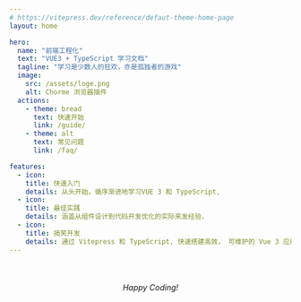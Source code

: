 ```yaml
---
# https://vitepress.dev/reference/defaut-theme-home-page
layout: home

hero:
  name: "前端工程化"
  text: "VUE3 + TypeScript 学习文档"
  tagline: "学习是少数人的狂欢，亦是孤独者的游戏"
  image:
    src: /assets/loge.png
    alt: Chorme 浏览器插件
  actions:
    - theme: bread
      text: 快速开始
      link: /guide/
    - theme: alt
      text: 常见问题
      link: /faq/

features:
  - icon:
    title: 快速入门
    details: 从头开始，循序渐进地学习VUE 3 和 TypeScript,
  - icon:
    title: 最佳实践
    details: 涵盖从组件设计到代码开发优化的实际来发经验，
  - icon:
    title: 搞笑开发
    details: 通过 Vitepress 和 TypeScript, 快速搭建高效， 可维护的 Vue 3 应用，
---
```


<div style="text-align: center; margin-top: 50px;">
 <em> Happy Coding! </em>
</div>
